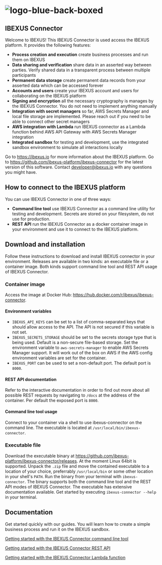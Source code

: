 # ![logo-blue-back-boxed](https://github.com/ibexus-platform/ibexus-connector/assets/67227/d64936b4-372b-4719-b841-2c839936ddb8)

## IBEXUS Connector

Welcome to IBEXUS! This IBEXUS Connector is used access the IBEXUS platform. It provides the following features:

- **Process creation and execution** create business processes and run them on IBEXUS
- **Data sharing and verification** share data in an asserted way between parties. Verify shared data in a transparent process between multiple participants
- **Permanent data storage** create permanent data records from your asserted data which can be accessed forever
- **Accounts and users** create your IBEXUS account and users for collaborating on the IBEXUS platform
- **Signing and encryption** all the necessary cryptography is manages by the IBEXUS Connector. You do not need to implement anything manually
- **Integration with secret managers** so far, AWS Secrets Manager and local file storage are implemented. Please reach out if you need to be able to connect other secret managers
- **AWS integration with Lambda** run IBEXUS connector as a Lambda function behind AWS API Gateway with AWS Secrets Manager integration
- **Integrated sandbox** for testing and development, use the integrated sandbox environment to simulate all interactions locally

Go to <https://ibexus.io> for more information about the IBEXUS platform. Go to <https://github.com/ibexus-platform/ibexus-connector> for the latest version of this software. Contact [developer@ibexus.io](mailto:developer@ibexus.io) with any questions you might have.

## How to connect to the IBEXUS platform

You can use IBEXUS Connector in one of three ways:

- **Command line tool** use IBEXUS Connector as a command line utility for testing and development. Secrets are stored on your filesystem, do not use for production.
- **REST API** run the IBEXUS Connector as a docker container image in your environment and use it to connect to the IBEXUS platform.

## Download and installation

Follow these instructions to download and install IBEXUS connector in your environment. Releases are available in two kinds: an executable file or a container image. Both kinds support command line tool and REST API usage of IBEXUS Connector.

### Container image

Access the image at Docker Hub: <https://hub.docker.com/r/ibexus/ibexus-connector>.

#### Environment variables

- `IBEXUS_API_KEYS` can be set to a list of comma-separated keys that should allow access to the API. The API is not secured if this variable is not set.
- `IBEXUS_SECRETS_STORAGE` should be set to the secrets storage type that is being used. Default is a non-secure file-based storage. Set the environment variable to `aws-secrets-manager` to enable AWS Secrets Manager support. It will work out of the box on AWS if the AWS config environment variables are set for the container.
- `IBEXUS_PORT` can be used to set a non-default port. The default port is `8000`.

#### REST API documentation

Refer to the interactive documentation in order to find out more about all possible REST requests by navigating to `/docs` at the address of the container. Per default the exposed port is `8000`.

#### Command line tool usage

Connect to your container via a shell to use ibexus-connector on the command line. The executable is located at `/usr/local/bin/ibexus-connector`.

### Executable file

Download the executable binary at <https://github.com/ibexus-platform/ibexus-connector/releases>. At the moment Linux 64bit is supported. Unpack the `.zip` file and move the contained executable to a location of your choice, preferrably `/usr/local/bin` or some other location in your shell's `PATH`. Run the binary from your terminal with `ibexus-connector`. The binary supports both the command line tool and the REST API modes of IBEXUS Connector. The executable has extensive documentation available. Get started by executing `ibexus-connector --help` in your terminal.

## Documentation

Get started quickly with our guides. You will learn how to create a simple business process and run it on the IBEXUS sandbox.

[Getting started with the IBEXUS Connector command line tool](https://github.com/ibexus-platform/ibexus-connector/blob/main/docs/getting-started-command-line-tool.md)

[Getting started with the IBEXUS Connector REST API](https://github.com/ibexus-platform/ibexus-connector/blob/main/docs/getting-started-rest-api.md)

[Getting started with the IBEXUS Connector Lambda function](https://github.com/ibexus-platform/ibexus-connector/blob/main/docs/getting-started-lambda.md)
